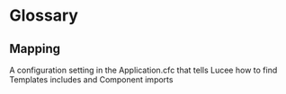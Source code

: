 # Glossary

## Mapping

A configuration setting in the Application.cfc that tells Lucee how to find Templates includes and Component imports